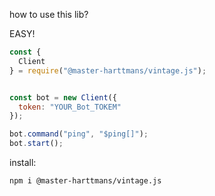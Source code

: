 how to use this lib?

EASY!
```js
const {
  Client
} = require("@master-harttmans/vintage.js");


const bot = new Client({
  token: "YOUR_Bot_TOKEM"
});

bot.command("ping", "$ping[]");
bot.start();
```
install:
```
npm i @master-harttmans/vintage.js
```
